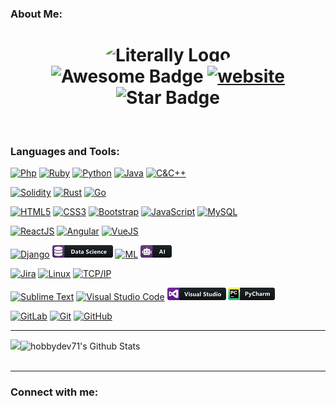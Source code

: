### About Me:
<h1 align="center" > <img src="https://avatars.githubusercontent.com/u/81819318?v=4" width="150px" style="border-radius:50%" alt="Literally Logo" />
 <br/>
<img src="https://cdn.rawgit.com/sindresorhus/awesome/d7305f38d29fed78fa85652e3a63e154dd8e8829/media/badge.svg" alt="Awesome Badge"/>
<a href="https://findwrk.app/?utm_source=awesome-github-profile-readme"><img src="https://img.shields.io/static/v1?label=&labelColor=505050&message=findwrk&color=%230076D6&style=flat&logo=google-chrome&logoColor=%230076D6" alt="website"/></a>
<img src="https://img.shields.io/static/v1?label=%F0%9F%8C%9F&message=If%20Useful&style=style=flat&color=BC4E99" alt="Star Badge"/>

</h1> <br>

### Languages and Tools:
[![Php](https://img.shields.io/badge/PHP-777BB4?style=flat&logo=php&link=https://github.com/hobbydev71/)](https://github.com/hobbydev71/)
[![Ruby](https://img.shields.io/badge/Ruby-CC342D?style=flat&logo=ruby&link=https://github.com/hobbydev71/)](https://github.com/hobbydev71/)
[![Python](https://img.shields.io/badge/-Python-black?style=flat&logo=python&link=https://github.com/hobbydev71/)](https://github.com/hobbydev71/)
[![Java](https://img.shields.io/badge/Java-orange?style=flat&logo=java&logoColor=white&link=https://github.com/hobbydev71/)](https://github.com/hobbydev71/)
[![C&C++](https://img.shields.io/badge/-C%20&%20C++-659ad2?style=flat&logo=c%2B%2B&logoColor=ffffff&link=https://github.com/hobbydev71/)](https://github.com/hobbydev71/)

[![Solidity](https://github.com/hobbydev71/hobbydev71/blob/master/solidity.png)](https://github.com/hobbydev71/)
[![Rust](https://img.shields.io/badge/Rust-000000?style=flat&logo=rust&logoColor=white&link=https://github.com/hobbydev71/)](https://github.com/hobbydev71/)
[![Go](https://img.shields.io/badge/Go-00ADD8?style=flat&logo=go&logoColor=white&link=https://github.com/hobbydev71/)](https://github.com/hobbydev71/)


[![HTML5](https://img.shields.io/badge/-HTML5-E34F26?style=flat&logo=html5&logoColor=white&link=https://github.com/hobbydev71/)](https://github.com/hobbydev71/) 
[![CSS3](https://img.shields.io/badge/-CSS3-1572B6?style=flat&logo=css3&link=https://github.com/hobbydev71/)](https://github.com/hobbydev71/) 
[![Bootstrap](https://img.shields.io/badge/-Bootstrap-563D7C?style=flat&logo=bootstrap&link=https://github.com/hobbydev71/)](https://github.com/hobbydev71/)
[![JavaScript](https://img.shields.io/badge/-JavaScript-black?style=flat&logo=javascript&link=https://github.com/hobbydev71/)](https://github.com/hobbydev71/)
[![MySQL](https://img.shields.io/badge/-MySQL-black?style=flat&logo=mysql&link=https://github.com/hobbydev71/)](https://github.com/hobbydev71/)

[![ReactJS](https://img.shields.io/badge/-ReactJS-61DAFB?style=flat&logo=react&logoColor=white&link=https://github.com/hobbydev71/)](https://github.com/hobbydev71/) 
[![Angular](https://img.shields.io/badge/-Angular-DD0031?style=flat&logo=angular&logoColor=white&link=https://github.com/hobbydev71/)](https://github.com/hobbydev71/) 
[![VueJS](https://img.shields.io/badge/VueJS-41B883??style=flat&logo=vue.js&logoColor=white&link=https://github.com/hobbydev71/)](https://github.com/hobbydev71/) 

[![Django](https://img.shields.io/badge/-django-black?style=flat&logo=django)](https://github.com/hobbydev71/)
[![DataScience](https://github.com/SvenCelin/SvenCelin/blob/master/Badges/datascience.png)](https://github.com/hobbydev71/)
[![ML](https://img.shields.io/badge/-Machine%20Learning-102230?style=flat)](https://github.com/hobbydev71/)
[![AI](https://github.com/SvenCelin/SvenCelin/blob/master/Badges/ai.png)](https://github.com/hobbydev71/)

[![Jira](https://img.shields.io/badge/-Jira-222222?style=flat&logo=jira-software&logoColor=white&logoColor=0052CC)](https://github.com/hobbydev71/)
[![Linux](https://img.shields.io/badge/-Linux-222222?style=flat&logo=linux&logoColor=FCC624)](https://github.com/hobbydev71/)
[![TCP/IP](https://img.shields.io/badge/-TCP/IP-222222?style=flat&logo=cisco&logoColor=white)](https://github.com/hobbydev71/)

[![Sublime Text](http://img.shields.io/badge/-Sublime%20Text-3C4858?style=flat&logo=sublime-text)](https://github.com/hobbydev71/)
[![Visual Studio Code](https://img.shields.io/badge/-VSCode-444444?style=flat&logo=visual-studio-code&logoColor=007ACC)](https://github.com/hobbydev71/)
[![Visual Studio](https://github.com/SvenCelin/SvenCelin/blob/master/Badges/visualstudio.png)](https://github.com/hobbydev71/)
[![PyCharm](https://github.com/SvenCelin/SvenCelin/blob/master/Badges/pycharm.png)](https://github.com/hobbydev71/)

[![GitLab](https://img.shields.io/badge/-GitLab-FCA121?style=flat&logo=gitlab&link=https://github.com/hobbydev71/)](https://github.com/hobbydev71/)
[![Git](https://img.shields.io/badge/-Git-black?style=flat&logo=git&link=https://github.com/hobbydev71/)](https://github.com/hobbydev71/) 
[![GitHub](https://img.shields.io/badge/-GitHub-181717?style=flat&logo=github&link=https://github.com/hobbydev71/)](https://github.com/hobbydev71/)
<br />

--- 

<img align="left" src="https://github-readme-stats.vercel.app/api/top-langs/?username=hobbydev71&theme=white" /> 

<img align="center" alt="hobbydev71's Github Stats" src="https://github-readme-stats.vercel.app/api?username=hobbydev71&show_icons=true&hide_border=true" /><br /><br />

---

### Connect with me:

[github]: https://github.com/hobbydev71/

<!---
hobbydev71/hobbydev71 is a ✨ special ✨ repository because its `README.md` (this file) appears on your GitHub profile.
You can click the Preview link to take a look at your changes.
--->
